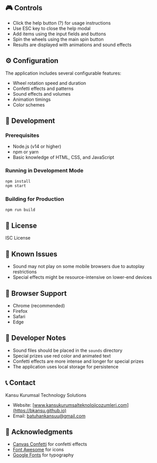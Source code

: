 ## 🎮 Controls

- Click the help button (?) for usage instructions
- Use ESC key to close the help modal
- Add items using the input fields and buttons
- Spin the wheels using the main spin button
- Results are displayed with animations and sound effects

## ⚙️ Configuration

The application includes several configurable features:
- Wheel rotation speed and duration
- Confetti effects and patterns
- Sound effects and volumes
- Animation timings
- Color schemes

## 🔧 Development

### Prerequisites
- Node.js (v14 or higher)
- npm or yarn
- Basic knowledge of HTML, CSS, and JavaScript

### Running in Development Mode
```bash
npm install
npm start
```

### Building for Production
```bash
npm run build
```

## 📝 License

ISC License

## 🐛 Known Issues

- Sound may not play on some mobile browsers due to autoplay restrictions
- Special effects might be resource-intensive on lower-end devices

## 📱 Browser Support

- Chrome (recommended)
- Firefox
- Safari
- Edge

## 🔧 Developer Notes

- Sound files should be placed in the `sounds` directory
- Special prizes use red color and animated text
- Confetti effects are more intense and longer for special prizes
- The application uses local storage for persistence

## 📞 Contact

Kansu Kurumsal Technology Solutions
- Website: [www.kansukurumsalteknolojicozumleri.com](https://bkansu.github.io)
- Email: batuhankansuu@gmail.com

## 🙏 Acknowledgments

- [Canvas Confetti](https://github.com/catdad/canvas-confetti) for confetti effects
- [Font Awesome](https://fontawesome.com/) for icons
- [Google Fonts](https://fonts.google.com/) for typography

